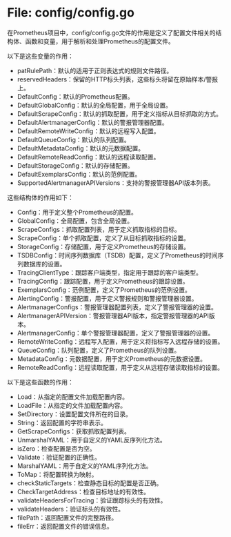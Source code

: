 # File: config/config.go

在Prometheus项目中，config/config.go文件的作用是定义了配置文件相关的结构体、函数和变量，用于解析和处理Prometheus的配置文件。

以下是这些变量的作用：

- patRulePath：默认的适用于正则表达式的规则文件路径。
- reservedHeaders：保留的HTTP标头列表，这些标头将留在原始样本/警报上。
- DefaultConfig：默认的Prometheus配置。
- DefaultGlobalConfig：默认的全局配置，用于全局设置。
- DefaultScrapeConfig：默认的抓取配置，用于定义指标从目标抓取的方式。
- DefaultAlertmanagerConfig：默认的警报管理器配置。
- DefaultRemoteWriteConfig：默认的远程写入配置。
- DefaultQueueConfig：默认的队列配置。
- DefaultMetadataConfig：默认的元数据配置。
- DefaultRemoteReadConfig：默认的远程读取配置。
- DefaultStorageConfig：默认的存储配置。
- DefaultExemplarsConfig：默认的范例配置。
- SupportedAlertmanagerAPIVersions：支持的警报管理器API版本列表。

这些结构体的作用如下：

- Config：用于定义整个Prometheus的配置。
- GlobalConfig：全局配置，包含全局设置。
- ScrapeConfigs：抓取配置列表，用于定义抓取指标的目标。
- ScrapeConfig：单个抓取配置，定义了从目标抓取指标的设置。
- StorageConfig：存储配置，用于定义Prometheus的存储设置。
- TSDBConfig：时间序列数据库（TSDB）配置，定义了Prometheus的时间序列数据库的设置。
- TracingClientType：跟踪客户端类型，指定用于跟踪的客户端类型。
- TracingConfig：跟踪配置，用于定义Prometheus的跟踪设置。
- ExemplarsConfig：范例配置，定义了Prometheus的范例设置。
- AlertingConfig：警报配置，用于定义警报规则和警报管理器设置。
- AlertmanagerConfigs：警报管理器配置列表，定义了警报管理器的设置。
- AlertmanagerAPIVersion：警报管理器API版本，指定警报管理器的API版本。
- AlertmanagerConfig：单个警报管理器配置，定义了警报管理器的设置。
- RemoteWriteConfig：远程写入配置，用于定义将指标写入远程存储的设置。
- QueueConfig：队列配置，定义了Prometheus的队列设置。
- MetadataConfig：元数据配置，用于定义Prometheus的元数据设置。
- RemoteReadConfig：远程读取配置，用于定义从远程存储读取指标的设置。

以下是这些函数的作用：

- Load：从指定的配置文件加载配置内容。
- LoadFile：从指定的文件加载配置内容。
- SetDirectory：设置配置文件所在的目录。
- String：返回配置的字符串表示。
- GetScrapeConfigs：获取抓取配置列表。
- UnmarshalYAML：用于自定义的YAML反序列化方法。
- isZero：检查配置是否为空。
- Validate：验证配置的正确性。
- MarshalYAML：用于自定义的YAML序列化方法。
- ToMap：将配置转换为映射。
- checkStaticTargets：检查静态目标的配置是否正确。
- CheckTargetAddress：检查目标地址的有效性。
- validateHeadersForTracing：验证跟踪标头的有效性。
- validateHeaders：验证标头的有效性。
- filePath：返回配置文件的完整路径。
- fileErr：返回配置文件的错误信息。

